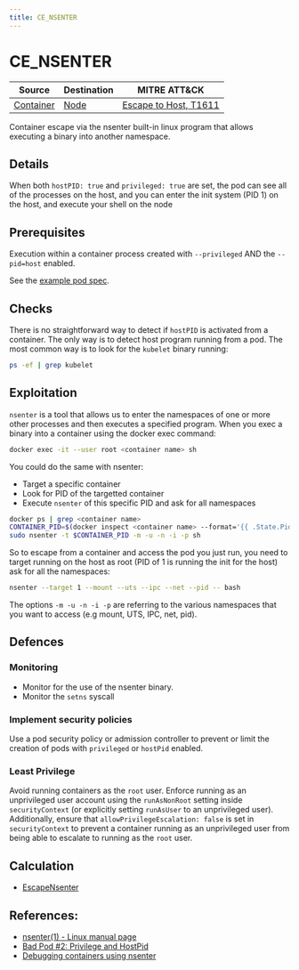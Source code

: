 ```yaml
---
title: CE_NSENTER
---
```


<!--
id: CE_NSENTER
name: "Container escape: nsenter"
mitreAttackTechnique: T1611 - Escape to host
mitreAttackTactic: TA0004 - Privilege escalation
-->

# CE_NSENTER

| Source                                | Destination                 | MITRE ATT&CK                                                        |
| ------------------------------------- | --------------------------- | ------------------------------------------------------------------- |
| [Container](../entities/container.md) | [Node](../entities/node.md) | [Escape to Host, T1611](https://attack.mitre.org/techniques/T1611/) |

Container escape via the nsenter built-in linux program that allows executing a binary into another namespace.

## Details

When both `hostPID: true` and `privileged: true` are set, the pod can see all of the processes on the host, and you can enter the init system (PID 1) on the host, and execute your shell on the node 

## Prerequisites

Execution within a container process created with `--privileged` AND the `--pid=host` enabled.

See the [example pod spec](https://github.com/DataDog/KubeHound/tree/main/test/setup/test-cluster/attacks/CE_NSENTER.yaml).

## Checks

There is no straightforward way to detect if `hostPID` is activated from a container. The only way is to detect host program running from a pod. The most common way is to look for the `kubelet` binary running:

```bash
ps -ef | grep kubelet
```

## Exploitation

`nsenter` is a tool that allows us to enter the namespaces of one or more other processes and then executes a specified program. When you exec a binary into a container using the docker exec command:

```bash
docker exec -it --user root <container name> sh
```

You could do the same with nsenter:
+ Target a specific container
+ Look for PID of the targetted container
+ Execute `nsenter` of this specific PID and ask for all namespaces

```bash
docker ps | grep <container name>
CONTAINER_PID=$(docker inspect <container name> --format='{{ .State.Pid }}')
sudo nsenter -t $CONTAINER_PID -m -u -n -i -p sh
```

So to escape from a container and access the pod you just run, you need to target running on the host as root (PID of 1 is running the init for the host) ask for all the namespaces:

```bash
nsenter --target 1 --mount --uts --ipc --net --pid -- bash
```

The options `-m -u -n -i -p` are referring to the various namespaces that you want to access (e.g mount, UTS, IPC, net, pid).

## Defences

### Monitoring

+ Monitor for the use of the nsenter binary.
+ Monitor the `setns` syscall

### Implement security policies

Use a pod security policy or admission controller to prevent or limit the creation of pods with `privileged` or `hostPid` enabled.

### Least Privilege

Avoid running containers as the `root` user. Enforce running as an unprivileged user account using the `runAsNonRoot` setting inside `securityContext` (or explicitly setting `runAsUser` to an unprivileged user). Additionally, ensure that `allowPrivilegeEscalation: false` is set in `securityContext` to prevent a container running as an unprivileged user from being able to escalate to running as the `root` user.

## Calculation

+ [EscapeNsenter](https://github.com/DataDog/KubeHound/tree/main/pkg/kubehound/graph/edge/escape_nsenter.go)

## References:

+ [nsenter(1) - Linux manual page](https://man7.org/linux/man-pages/man1/nsenter.1.html)
+ [Bad Pod #2: Privilege and HostPid](https://bishopfox.com/blog/kubernetes-pod-privilege-escalation#Pod2)
+ [Debugging containers using nsenter](https://jaanhio.me/blog/nsenter-debug/)
